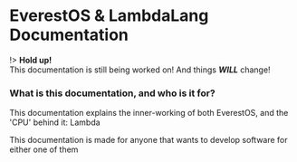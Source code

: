 # EverestOS & LambdaLang Documentation

!> **Hold up!** \
This documentation is still being worked on! And things ***WILL*** change!

### What is this documentation, and who is it for?

This documentation explains the inner-working of both EverestOS, and the 'CPU' behind it: Lambda

This documentation is made for anyone that wants to develop software for either one of them